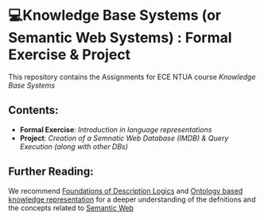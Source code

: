 # 💻Knowledge Base Systems (or Semantic Web Systems) : Formal Exercise & Project
This repository contains the Assignments for ECE NTUA course *Knowledge Base Systems*
## Contents:
* **Formal Exercise**: *Introduction in language representations*
* **Project**: *Creation of a Semnatic Web Database (IMDB) & Query Execution (along with other DBs)*


## Further Reading:
We recommend  [Foundations of Description Logics](http://people.mpi-inf.mpg.de/~dstepano/KRSW/literature/foundationsDL.pdf) and [Ontology based knowledge representation](https://repository.kallipos.gr/bitstream/11419/4225/3/OKRR-final.pdf) for a deeper understanding of the defnitions and the concepts related to [Semantic Web](https://www.wikiwand.com/en/Semantic_Web)
